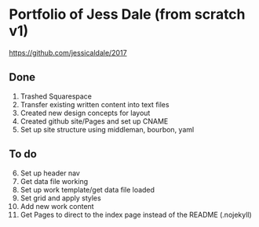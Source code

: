 # Portfolio of Jess Dale (from scratch v1)
https://github.com/jessicaldale/2017

## Done
1. Trashed Squarespace
2. Transfer existing written content into text files
3. Created new design concepts for layout
4. Created github site/Pages and set up CNAME
5. Set up site structure using middleman, bourbon, yaml

## To do
6. Set up header nav
7. Get data file working
8. Set up work template/get data file loaded
9. Set grid and apply styles
10. Add new work content
11. Get Pages to direct to the index page instead of the README (.nojekyll)
